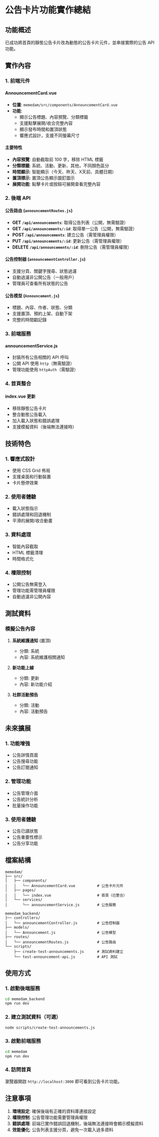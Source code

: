 # 公告卡片功能實作總結

## 功能概述

已成功將首頁的靜態公告卡片改為動態的公告卡片元件，並串接實際的公告 API 功能。

## 實作內容

### 1. 前端元件

#### AnnouncementCard.vue

- **位置**: `memedam/src/components/AnnouncementCard.vue`
- **功能**:
  - 顯示公告標題、內容預覽、分類標籤
  - 支援點擊展開/收合完整內容
  - 顯示發布時間和置頂狀態
  - 響應式設計，支援不同螢幕尺寸

#### 主要特性

- **內容預覽**: 自動截取前 100 字，移除 HTML 標籤
- **分類標籤**: 系統、活動、更新、其他，不同顏色區分
- **時間顯示**: 智能顯示（今天、昨天、X天前、具體日期）
- **置頂標示**: 置頂公告顯示圖釘圖示
- **展開功能**: 點擊卡片或按鈕可展開查看完整內容

### 2. 後端 API

#### 公告路由 (`announcementRoutes.js`)

- **GET `/api/announcements`**: 取得公告列表（公開，無需驗證）
- **GET `/api/announcements/:id`**: 取得單一公告（公開，無需驗證）
- **POST `/api/announcements`**: 建立公告（需管理員權限）
- **PUT `/api/announcements/:id`**: 更新公告（需管理員權限）
- **DELETE `/api/announcements/:id`**: 刪除公告（需管理員權限）

#### 公告控制器 (`announcementController.js`)

- 支援分頁、關鍵字搜尋、狀態過濾
- 自動過濾非公開公告（一般用戶）
- 管理員可查看所有狀態的公告

#### 公告模型 (`Announcement.js`)

- 標題、內容、作者、狀態、分類
- 支援置頂、預約上架、自動下架
- 完整的時間戳記錄

### 3. 前端服務

#### announcementService.js

- 封裝所有公告相關的 API 呼叫
- 公開 API 使用 `http`（無需驗證）
- 管理功能使用 `httpAuth`（需驗證）

### 4. 首頁整合

#### index.vue 更新

- 移除靜態公告卡片
- 整合動態公告載入
- 加入載入狀態和錯誤處理
- 支援模擬資料（後端無法連接時）

## 技術特色

### 1. 響應式設計

- 使用 CSS Grid 佈局
- 支援桌面和行動裝置
- 卡片懸停效果

### 2. 使用者體驗

- 載入狀態指示
- 錯誤處理和回退機制
- 平滑的展開/收合動畫

### 3. 資料處理

- 智能內容截取
- HTML 標籤清理
- 時間格式化

### 4. 權限控制

- 公開公告無需登入
- 管理功能需管理員權限
- 自動過濾非公開內容

## 測試資料

### 模擬公告內容

1. **系統維護通知** (置頂)

   - 分類: 系統
   - 內容: 系統維護相關通知

2. **新功能上線**

   - 分類: 更新
   - 內容: 新功能介紹

3. **社群活動預告**
   - 分類: 活動
   - 內容: 活動預告

## 未來擴展

### 1. 功能增強

- 公告詳情頁面
- 公告搜尋功能
- 公告訂閱通知

### 2. 管理功能

- 公告管理介面
- 公告統計分析
- 批量操作功能

### 3. 使用者體驗

- 公告已讀狀態
- 公告重要性標示
- 公告分享功能

## 檔案結構

```
memedam/
├── src/
│   ├── components/
│   │   └── AnnouncementCard.vue          # 公告卡片元件
│   ├── pages/
│   │   └── index.vue                     # 首頁（已整合）
│   └── services/
│       └── announcementService.js        # 公告服務

memedam_backend/
├── controllers/
│   └── announcementController.js         # 公告控制器
├── models/
│   └── Announcement.js                   # 公告模型
├── routes/
│   └── announcementRoutes.js             # 公告路由
└── scripts/
    ├── create-test-announcements.js      # 測試資料建立
    └── test-announcement-api.js          # API 測試
```

## 使用方式

### 1. 啟動後端服務

```bash
cd memedam_backend
npm run dev
```

### 2. 建立測試資料（可選）

```bash
node scripts/create-test-announcements.js
```

### 3. 啟動前端服務

```bash
cd memedam
npm run dev
```

### 4. 訪問首頁

瀏覽器開啟 `http://localhost:3000` 即可看到公告卡片功能。

## 注意事項

1. **環境設定**: 確保後端有正確的資料庫連接設定
2. **權限控制**: 公告管理功能需要管理員權限
3. **錯誤處理**: 前端已實作錯誤回退機制，後端無法連接時會顯示模擬資料
4. **效能優化**: 公告列表支援分頁，避免一次載入過多資料
